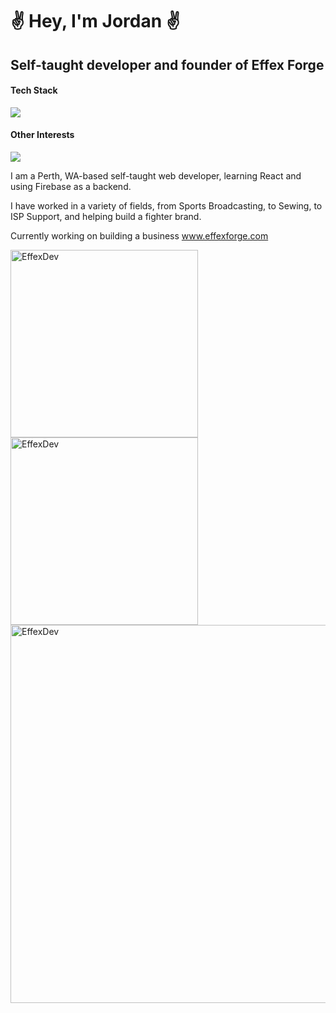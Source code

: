 <h1>✌️ Hey, I'm Jordan ✌️</h1>
<h2>Self-taught developer and founder of Effex Forge</h2>

<h4>Tech Stack</h4>
<p>
    <img src="https://skillicons.dev/icons?i=mongodb,express,react,nodejs,tailwind,vercel,firebase" />
</p>

<h4>Other Interests</h4>
<p>
    <img src="https://skillicons.dev/icons?i=flutter,rust,go" />
</p>

<p>I am a Perth, WA-based self-taught web developer, learning React and using Firebase as a backend.</p>
<p>I have worked in a variety of fields, from Sports Broadcasting, to Sewing, to ISP Support, and helping build a fighter brand.</p>
<p>Currently working on building a business <a href="https://www.effexforge.com">www.effexforge.com</a></p>

<p>
    <img src="http://github-profile-summary-cards.vercel.app/api/cards/repos-per-language?username=EffexDev&theme=github" alt="EffexDev" width="300" />
    <img src="http://github-profile-summary-cards.vercel.app/api/cards/stats?username=EffexDev&theme=github" alt="EffexDev" width="300" />
    <img src="http://github-profile-summary-cards.vercel.app/api/cards/profile-details?username=EffexDev&theme=github" alt="EffexDev" width="605" />
</p>

<h1></h1>


